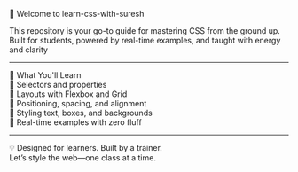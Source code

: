 🎨 Welcome to learn-css-with-suresh

This repository is your go-to guide for mastering CSS from the ground up.  
Built for students, powered by real-time examples, and taught with energy and clarity

---

📘 What You'll Learn  
🧵 Selectors and properties  
📐 Layouts with Flexbox and Grid  
🎯 Positioning, spacing, and alignment  
🎨 Styling text, boxes, and backgrounds  
🧪 Real-time examples with zero fluff

---

💡 Designed for learners. Built by a trainer.  
Let’s style the web—one class at a time.

